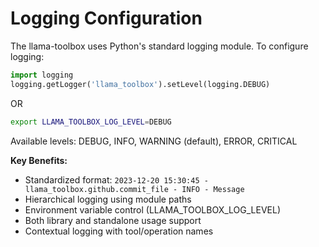 # Logging Configuration

The llama-toolbox uses Python's standard logging module. To configure logging:

```python  
import logging  
logging.getLogger('llama_toolbox').setLevel(logging.DEBUG)  
```

OR

```bash
export LLAMA_TOOLBOX_LOG_LEVEL=DEBUG  
```

Available levels: DEBUG, INFO, WARNING (default), ERROR, CRITICAL


**Key Benefits:**
- Standardized format: `2023-12-20 15:30:45 - llama_toolbox.github.commit_file - INFO - Message`
- Hierarchical logging using module paths
- Environment variable control (LLAMA_TOOLBOX_LOG_LEVEL)
- Both library and standalone usage support
- Contextual logging with tool/operation names  